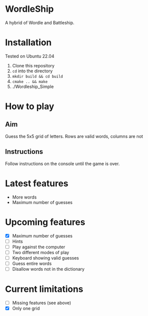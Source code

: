 # WordleShip
A hybrid of Wordle and Battleship.

# Installation
Tested on Ubuntu 22.04

1. Clone this repository
2. `cd` into the directory
3. `mkdir build && cd build`
4. `cmake .. && make`
5. ./Wordleship_Simple
  
# How to play
## Aim
Guess the 5x5 grid of letters. Rows are valid words, columns are not

## Instructions 
Follow instructions on the console until the game is over.

# Latest features
- More words
- Maximum number of guesses

# Upcoming features
- [x] Maximum number of guesses
- [ ] Hints
- [ ] Play against the computer
- [ ] Two different modes of play
- [ ] Keyboard showing valid guesses
- [ ] Guess entire words
- [ ] Disallow words not in the dictionary

# Current limitations
- [ ] Missing features (see above)
- [x] Only one grid

